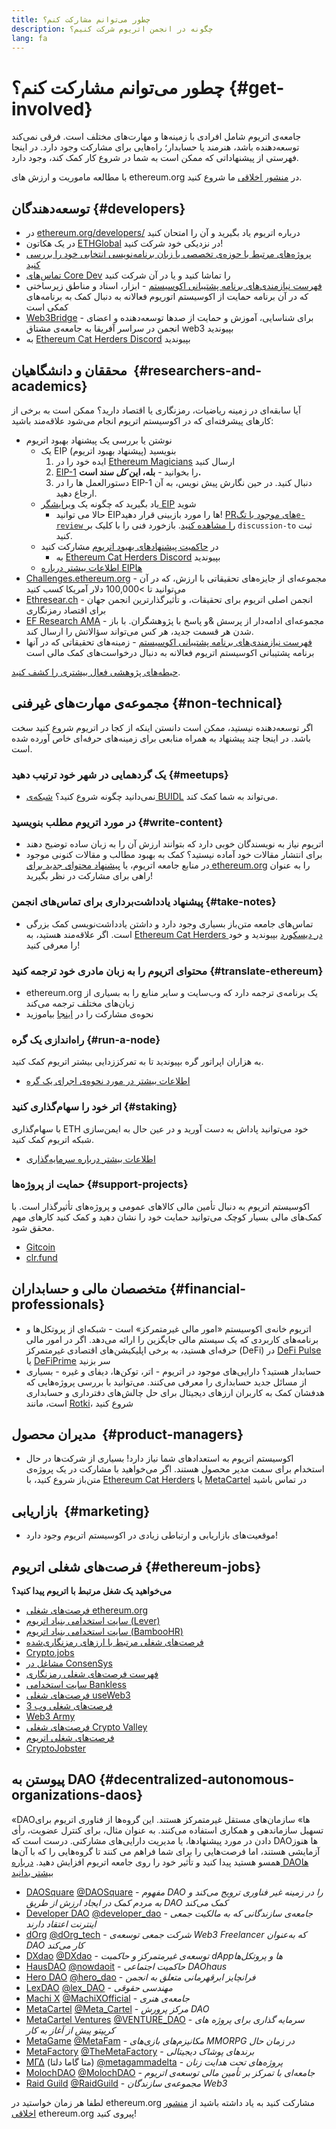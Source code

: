```yaml
---
title: چطور می‌توانم مشارکت کنم؟
description: چگونه در انجمن اتریوم شرکت کنیم؟
lang: fa
---
```


# چطور می‌توانم مشارکت کنم؟ {#get-involved}

جامعه‌ی اتریوم شامل افرادی با زمینه‌ها و مهارت‌های مختلف است. فرقی نمی‌کند توسعه‌دهنده باشد، هنرمند یا حسابدار؛ راه‌هایی برای مشارکت وجود دارد. در اینجا فهرستی از پیشنهاداتی که ممکن است به شما در شروع کار کمک کند، وجود دارد.

با مطالعه ماموریت و ارزش های ethereum.org در [منشور اخلاقی](/community/code-of-conduct) ما شروع کنید.

## توسعه‌دهندگان <Emoji text=":computer:" size={1} /> {#developers}

- در [ethereum.org/developers/](/developers/) درباره اتریوم یاد بگیرید و آن را امتحان کنید
- در یک هکاتون [ETHGlobal](http://ethglobal.co/) در نزدیکی خود شرکت کنید!
- [پروژه‌های مرتبط با حوزه‌ی تخصصی یا زبان برنامه‌نویسی انتخابی خود را بررسی کنید](/developers/docs/programming-languages/)
- [تماس‌های Core Dev](https://www.youtube.com/@EthereumProtocol) را تماشا کنید و یا در آن شرکت کنید
- [فهرست نیازمندی‌های برنامه پشتیبانی اکوسیستم](https://esp.ethereum.foundation/wishlist/) - ابزار، اسناد و مناطق زیرساختی که در آن برنامه حمایت از اکوسیستم اتوریوم فعالانه به دنبال کمک به برنامه‌های کمکی است
- [Web3Bridge](https://www.web3bridge.com/) - برای شناسایی، آموزش و حمایت از صدها توسعه‌دهنده و اعضای انجمن در سراسر آفریقا به جامعه‌ی مشتاق web3 بپیوندید
- به [Ethereum Cat Herders Discord](https://discord.io/EthCatHerders) بپیوندید

## محققان و دانشگاهیان <Emoji text=":mag:" size={1} />‍ {#researchers-and-academics}

آیا سابقه‌ای در زمینه ریاضیات، رمزنگاری یا اقتصاد دارید؟ ممکن است به برخی از کارهای پیشرفته‌ای که در اکوسیستم اتریوم انجام می‌شود علاقه‌مند باشید:

- نوشتن یا بررسی یک پیشنهاد بهبود اتریوم
  - یک EIP (پیشنهاد بهبود اتریوم) بنویسید
    1. ایده خود را در [Ethereum Magicians](https://ethereum-magicians.org) ارسال کنید
    2. [EIP-1](https://eips.ethereum.org/EIPS/eip-1) را بخوانید - **بله، این _کل_ سند است.**
    3. دستورالعمل ها را در EIP-1 دنبال کنید. در حین نگارش پیش نویس، به آن ارجاع دهید.
  - یاد بگیرید که چگونه یک [ویرایشگر EIP](https://eips.ethereum.org/EIPS/eip-5069) شوید
    - حالا می توانید EIPها را مورد بازبینی قرار دهید! [PRهای موجود با تگ`e-review` را مشاهده کنید](https://github.com/ethereum/EIPs/pulls?q=is%3Apr+is%3Aopen+label%3Ae-review). بازخورد فنی را با کلیک بر `discussion-to` ثبت کنید.
  - در [حاکمیت پیشنهادهای بهبود اتریوم](https://github.com/ethereum-cat-herders/EIPIP) مشارکت کنید
    - به [Ethereum Cat Herders Discord](https://discord.io/EthCatHerders) بپیوندید
  - [اطلاعات بیشتر درباره EIPها](/eips/)
- [Challenges.ethereum.org](https://challenges.ethereum.org/) - مجموعه‌ای از جایزه‌های تحقیقاتی با ارزش، که در آن می‌توانید تا >100,000 دلار آمریکا کسب کنید
- [Ethresear.ch](https://ethresear.ch) - انجمن اصلی اتریوم برای تحقیقات، و تأثیرگذارترین انجمن جهان برای اقتصاد رمزنگاری
- [EF Research AMA](https://old.reddit.com/r/ethereum/comments/vrx9xe/ama_we_are_ef_research_pt_8_07_july_2022) - مجموعه‌ای ادامه‌دار از پرسش &و پاسخ با پژوهشگران. با باز شدن هر قسمت جدید، هر کس می‌تواند سؤالاتش را ارسال کند.
- [فهرست نیازمندی‌های برنامه‌ پشتیبانی اکوسیستم](https://esp.ethereum.foundation/wishlist/) - زمینه‌های تحقیقاتی که در آنها برنامه‌ پشتیبانی اکوسیستم اتریوم فعالانه به دنبال درخواست‌های کمک مالی است

[حیطه‌های پژوهشی فعال بیشتری را کشف کنید](/community/research/).

## مجموعه‌ی مهارت‌های غیرفنی <Emoji text=":briefcase:" size={1} /> {#non-technical}

اگر توسعه‌دهنده نیستید، ممکن است دانستن اینکه از کجا در اتریوم شروع کنید سخت باشد. در اینجا چند پیشنهاد به همراه منابعی برای زمینه‌های حرفه‌ای خاص آورده شده‌ است.

### یک گردهمایی در شهر خود ترتیب دهید {#meetups}

- نمی‌دانید چگونه شروع کنید؟ [شبکه‌ی BUIDL](https://consensys.net/developers/buidlnetwork/) می‌تواند به شما کمک کند.

### در مورد اتریوم مطلب بنویسید {#write-content}

- اتریوم نیاز به نویسندگان خوبی دارد که بتوانند ارزش آن را به زبان ساده توضیح دهند
- برای انتشار مقالات خود آماده نیستید؟ کمک به بهبود مطالب و مقالات کنونی موجود در منابع جامعه اتریوم، یا [پیشنهاد محتوای جدید برای ethereum.org](/contributing/) را به عنوان راهی برای مشارکت در نظر بگیرید!

### پیشنهاد یادداشت‌برداری برای تماس‌های انجمن {#take-notes}

- تماس‌های جامعه متن‌باز بسیاری وجود دارد و داشتن یادداشت‌نویسی کمک بزرگی است. اگر علاقه‌مند هستید، به [Ethereum Cat Herders در دیسکورد](https://discord.com/invite/Nz6rtfJ8Cu) بپیوندید و خود را معرفی کنید!

### محتوای اتریوم را به زبان مادری خود ترجمه کنید {#translate-ethereum}

- ethereum.org یک برنامه‌ی ترجمه دارد که وب‌سایت و سایر منابع را به بسیاری از زبان‌های مختلف ترجمه می‌کند
- نحوه‌ی مشارکت را در [اینجا](/contributing/translation-program) بیاموزید

### راه‌اندازی یک گره {#run-a-node}

به هزاران اپراتور گره بپیوندید تا به تمرکززدایی بیشتر اتریوم کمک کنید.

- [اطلاعات بیشتر در مورد نحوه‌ی اجرای یک گره](/developers/docs/nodes-and-clients/run-a-node/)

### اتر خود را سهام‌گذاری کنید {#staking}

با سهام‌گذاری ETH خود می‌توانید پاداش به دست آورید و در عین حال به ایمن‌سازی شبکه‌ اتریوم کمک کنید.

- [اطلاعات بیشتر درباره سرمایه‌گذاری](/staking/)

### حمایت از پروژه‌ها {#support-projects}

اکوسیستم اتریوم به دنبال تأمین مالی کالاهای عمومی و پروژه‌های تأثیرگذار است. با کمک‌های مالی بسیار کوچک می‌توانید حمایت خود را نشان دهید و کمک کنید کارهای مهم محقق شود.

- [Gitcoin](https://gitcoin.co/fund)
- [clr.fund](https://clr.fund/#/about)

## متخصصان مالی و حسابداران <Emoji text=":chart_with_upwards_trend:" size={1} /> {#financial-professionals}

- اتریوم خانه‌ی اکوسیستم «امور مالی غیرمتمرکز» است - شبکه‌ای از پروتکل‌ها و برنامه‌های کاربردی که یک سیستم مالی جایگزین را ارائه می‌دهد. اگر در امور مالی حرفه‌ای هستید، به برخی اپلیکیشن‌های اقتصادی غیرمتمرکز (DeFi) در [DeFi Pulse](https://defillama.com/) یا [DeFiPrime](https://defiprime.com) سر بزنید
- حسابدار هستید؟ دارایی‌های موجود در اتریوم - اتر، توکن‌ها، دیفای و غیره - بسیاری از مسائل جدید حسابداری را معرفی می‌کنند. می‌توانید با بررسی پروژه‌هایی که هدفشان کمک به کاربران ارزهای دیجیتال برای حل چالش‌های دفترداری و حسابداری است، مانند [Rotki](https://rotki.com/)، شروع کنید

## مدیران محصول <Emoji text=":fountain_pen:" size={1} />‍ {#product-managers}

- اکوسیستم اتریوم به استعدادهای شما نیاز دارد! بسیاری از شرکت‌ها در حال استخدام برای سمت مدیر محصول هستند. اگر می‌خواهید با مشارکت در یک پروژه‌ی متن‌باز شروع کنید، با [Ethereum Cat Herders](https://discord.com/invite/Nz6rtfJ8Cu) یا [MetaCartel](https://www.metacartel.org/) در تماس باشید

## بازاریابی <Emoji text=":megaphone:" size={1} />‍ {#marketing}

- موقعیت‌های بازاریابی و ارتباطی زیادی در اکوسیستم اتریوم وجود دارد!

## فرصت‌های شغلی اتریوم {#ethereum-jobs}

**می‌خواهید یک شغل مرتبط با اتریوم پیدا کنید؟**

- [فرصت‌های شغلی ethereum.org](/about/#open-jobs)
- [سایت استخدامی بنیاد اتریوم (Lever)](https://jobs.lever.co/ethereumfoundation)
- [سایت استخدامی بنیاد اتریوم (BambooHR)](https://ethereum.bamboohr.com/jobs/)
- [فرصت‌های شغلی مرتبط با ارزهای رمزنگاری‌شده](https://cryptocurrencyjobs.co/ethereum/)
- [Crypto.jobs](https://crypto.jobs/)
- [مشاغل در ConsenSys](https://consensys.net/careers/)
- [فهرست فرصت‌های شغلی رمزنگاری](https://cryptojobslist.com/ethereum-jobs)
- [سایت استخدامی Bankless](https://pallet.xyz/list/bankless/jobs)
- [فرصت‌های شغلی useWeb3](https://www.useweb3.xyz/jobs)
- [فرصت‌های شغلی وب 3](https://web3.career)
- [Web3 Army](https://web3army.xyz/)
- [فرصت‌های شغلی Crypto Valley](https://cryptovalley.jobs/)
- [فرصت‌های شغلی اتریوم](https://startup.jobs/ethereum-jobs)
- [CryptoJobster](https://cryptojobster.com/tag/ethereum/)

## پیوستن به DAO {#decentralized-autonomous-organizations-daos}

«DAOها» سازمان‌های مستقل غیرمتمرکز هستند. این گروه‌ها از فناوری اتریوم برای تسهیل سازماندهی و همکاری استفاده می‌کنند. به عنوان مثال، برای کنترل عضویت، رأی دادن در مورد پیشنهادها، یا مدیریت دارایی‌های مشارکتی. درست است که DAOها هنوز آزمایشی هستند، اما فرصت‌هایی را برای شما فراهم می کنند تا گروه‌هایی را که با آن‌ها همسو هستید پیدا کنید و تأثیر خود را روی جامعه‌ اتریوم افزایش دهید. [درباره‌ DAOها بیشتر بدانید](/dao/)

- [DAOSquare](https://www.daosquare.io) [@DAOSquare](https://twitter.com/DAOSquare) - _مفهوم DAO را در زمینه غیر فناوری ترویج می‌کند و به مردم کمک در ایجاد ارزش از طریق DAO کمک می‌کند_
- [Developer DAO](https://www.developerdao.com/) [@developer_dao](https://twitter.com/developer_dao) - _جامعه‌ی سازندگانی که به مالکیت جمعی اینترنت اعتقاد دارند_
- [dOrg](https://dOrg.tech) [@dOrg_tech](https://twitter.com/dOrg_tech) - *شرکت جمعی توسعه‌ی Web3 Freelancer که به‌عنوان DAO کار می‌کند*
- [DXdao](https://DXdao.eth.link/) [@DXdao](https://twitter.com/DXdao_) - _توسعه‌ی غیرمتمرکز و حاکمیت dAppها و پروتکل‌ها_
- [HausDAO](https://daohaus.club) [@nowdaoit](https://twitter.com/nowdaoit) - *حاکمیت اجتماعی DAOhaus*
- [Hero DAO](https://herodao.org/) [@hero_dao](https://twitter.com/hero_dao) - _فرانچایز ابرقهرمانی متعلق به انجمن_
- [LexDAO](https://lexdao.coop) [@lex_DAO](https://twitter.com/lex_DAO) - *مهندسی حقوقی*
- [Machi X](https://machix.com) [@MachiXOfficial](https://twitter.com/MachiXOfficial) - *جامعه‌ی هنری*
- [MetaCartel](https://metacartel.org) [@Meta_Cartel](https://twitter.com/Meta_Cartel) - *مرکز پرورش DAO*
- [MetaCartel Ventures](https://metacartel.xyz) [@VENTURE_DAO](https://twitter.com/VENTURE_DAO) - *سرمایه گذاری برای پروژه های کریپتو پیش از آغاز به کار*
- [MetaGame](https://metagame.wtf) [@MetaFam](https://twitter.com/MetaFam) - *مکانیزم‌های بازی‌های MMORPG در زمان حال*
- [MetaFactory](https://metafactory.ai) [@TheMetaFactory](https://twitter.com/TheMetaFactory) - *برندهای پوشاک دیجیتالی*
- [ΜΓΔ](https://metagammadelta.com/) (متا گاما دلتا) [@metagammadelta](https://twitter.com/metagammadelta) - _پروژه‌های تحت هدایت زنان_
- [MolochDAO](https://molochdao.com) [@MolochDAO](https://twitter.com/MolochDAO) - *جامعه‌ای با تمرکز بر تأمین مالی توسعه‌ی اتریوم*
- [Raid Guild](https://raidguild.org) [@RaidGuild](https://twitter.com/RaidGuild) - *مجموعه‌ی سازندگان Web3*

لطفا هر زمان خواستید در ethereum.org مشارکت کنید به یاد داشته باشید از [منشور اخلاقی](/community/code-of-conduct) ethereum.org پیروی کنید!
